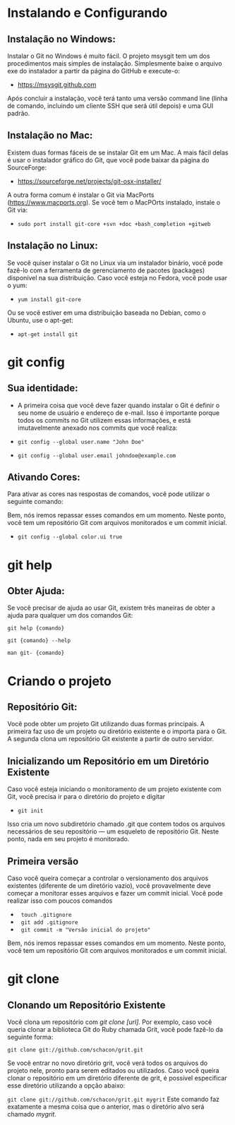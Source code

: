 # Instalando e Configurando

## Instalação no Windows:

Instalar o Git no Windows é muito fácil. O projeto msysgit tem um dos procedimentos mais simples de instalação. Simplesmente baixe o arquivo exe do instalador a partir da página do GitHub e execute-o:

* https://msysgit.github.com

Após concluir a instalação, você terá tanto uma versão command line (linha de comando, incluindo um cliente SSH que será útil depois) e uma GUI padrão.

## Instalação no Mac:

Existem duas formas fáceis de se instalar Git em um Mac. A mais fácil delas é usar o instalador gráfico do Git, que você pode baixar da página do SourceForge:

* https://sourceforge.net/projects/git-osx-installer/

A outra forma comum é instalar o Git via MacPorts (https://www.macports.org). Se você tem o MacPOrts instalado, instale o Git via:

* `sudo port install git-core +svn +doc +bash_completion +gitweb`

## Instalação no Linux:

Se você quiser instalar o Git no Linux via um instalador binário, você pode fazê-lo com a ferramenta de gerenciamento de pacotes (packages) disponível na sua distribuição. Caso você esteja no Fedora, você pode usar o yum:

* `yum install git-core`

Ou se você estiver em uma distribuição baseada no Debian, como o Ubuntu, use o apt-get:

* `apt-get install git`

# git config

## Sua identidade:

* A primeira coisa que você deve fazer quando instalar o Git é definir o seu nome de usuário e endereço de e-mail. Isso é importante porque todos os commits no Git utilizem essas informações, e está imutavelmente anexado nos commits que você realiza:

* `git config --global user.name "John Doe"`
* `git config --global user.email johndoe@example.com`

## Ativando Cores:

Para ativar as cores nas respostas de comandos, você pode utilizar o seguinte comando:

Bem, nós iremos repassar esses comandos em um momento. Neste ponto, você tem um repositório Git com arquivos monitorados e um commit inicial.

* `git config --global color.ui true`

# git help

## Obter Ajuda:

Se você precisar de ajuda ao usar Git, existem três maneiras de obter a ajuda para qualquer um dos comandos Git:

`git help {comando}`

`git {comando} --help`

`man git- {comando}`

# Criando o projeto

## Repositório Git:

Você pode obter um projeto Git utilizando duas formas principais. A primeira faz uso de um projeto ou diretório existente e o importa para o Git. A segunda clona um repositório Git existente a partir de outro servidor.

## Inicializando um Repositório em um Diretório Existente

Caso você esteja iniciando o monitoramento de um projeto existente com Git, você precisa ir para o diretório do projeto e digitar

* `git init`

Isso cria um novo subdiretório chamado .git que contem todos os arquivos necessários de seu repositório — um esqueleto de repositório Git. Neste ponto, nada em seu projeto é monitorado.

## Primeira versão

Caso você queira começar a controlar o versionamento dos arquivos existentes (diferente de um diretório vazio), você provavelmente deve começar a monitorar esses arquivos e fazer um commit inicial. Você pode realizar isso com poucos comandos

* ` touch .gitignore`
* ` git add .gitignore`
* ` git commit -m "Versão inicial do projeto"`

Bem, nós iremos repassar esses comandos em um momento. Neste ponto, você tem um repositório Git com arquivos monitorados e um commit inicial.

# git clone

## Clonando um Repositório Existente

Você clona um repositório com *git clone [url]*. Por exemplo, caso você queria clonar a biblioteca Git do Ruby chamada Grit, você pode fazê-lo da seguinte forma:

`git clone git://github.com/schacon/grit.git`

Se você entrar no novo diretório grit, você verá todos os arquivos do projeto nele, pronto para serem editados ou utilizados. Caso você queira clonar o repositório em um diretório diferente de grit, é possível especificar esse diretório utilizando a opção abaixo:

`git clone git://github.com/schacon/grit.git mygrit`
Este comando faz exatamente a mesma coisa que o anterior, mas o diretório alvo será chamado *mygrit*.


